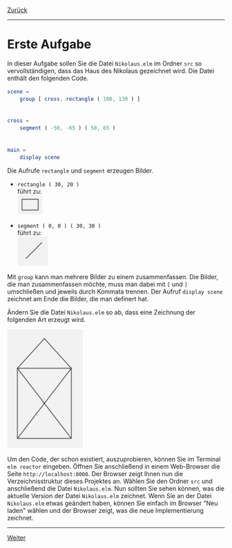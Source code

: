 [Zurück](../README.md)

---

# Erste Aufgabe

In dieser Aufgabe sollen Sie die Datei `Nikolaus.elm` im Ordner `src` so vervollständigen, dass das Haus des Nikolaus gezeichnet wird.
Die Datei enthält den folgenden Code.

```elm
scene =
    group [ cross, rectangle ( 100, 130 ) ]


cross =
    segment ( -50, -65 ) ( 50, 65 )


main =
    display scene
```

Die Aufrufe `rectangle` und `segment` erzeugen Bilder.

* `rectangle ( 30, 20 )`  
  führt zu:  
  ![rectangle](../images/rectangle.png)

* `segment ( 0, 0 ) ( 30, 30 )`  
  führt zu:  
  ![path](../images/segment.png)

Mit `group` kann man mehrere Bilder zu einem zusammenfassen.
Die Bilder, die man zusammenfassen möchte, muss man dabei mit `[` und `]` umschließen und jeweils durch Kommata trennen.
Der Aufruf `display scene` zeichnet am Ende die Bilder, die man definert hat.

Ändern Sie die Datei `Nikolaus.elm` so ab, dass eine Zeichnung der folgenden Art erzeugt wird.

![Haus des Nikolaus](../images/Nikolaus.png)

Um den Code, der schon existiert, auszuprobieren, können Sie im Terminal `elm reactor` eingeben.
Öffnen Sie anschließend in einem Web-Browser die Seite `http://localhost:8000`.
Der Browser zeigt Ihnen nun die Verzeichnisstruktur dieses Projektes an.
Wählen Sie den Ordner `src` und anschließend die Datei `Nikolaus.elm`.
Nun sollten Sie sehen können, was die aktuelle Version der Datei `Nikolaus.elm` zeichnet.
Wenn Sie an der Datei `Nikolaus.elm` etwas geändert haben, können Sie einfach im Browser "Neu laden" wählen und der Browser zeigt, was die neue Implementierung zeichnet.


---

[Weiter](Forms.md)
